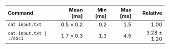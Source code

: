 | Command | Mean [ms] | Min [ms] | Max [ms] | Relative |
|:---|---:|---:|---:|---:|
| `cat input.txt` | 0.5 ± 0.2 | 0.2 | 1.5 | 1.00 |
| `cat input.txt \| ./aoc1` | 1.7 ± 0.3 | 1.3 | 4.5 | 3.28 ± 1.20 |
